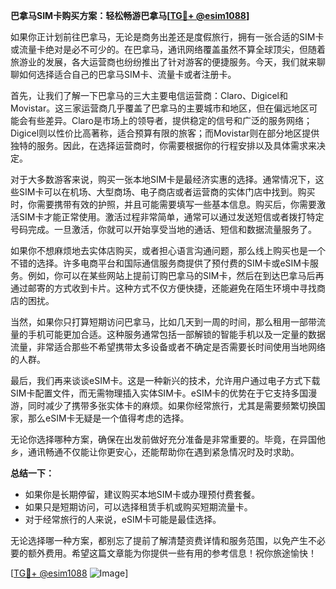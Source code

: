**巴拿马SIM卡购买方案：轻松畅游巴拿马[[TG💪+ @esim1088](https://t.me/s/esim1088)]**

如果你正计划前往巴拿马，无论是商务出差还是度假旅行，拥有一张合适的SIM卡或流量卡绝对是必不可少的。在巴拿马，通讯网络覆盖虽然不算全球顶尖，但随着旅游业的发展，各大运营商也纷纷推出了针对游客的便捷服务。今天，我们就来聊聊如何选择适合自己的巴拿马SIM卡、流量卡或者注册卡。

首先，让我们了解一下巴拿马的三大主要电信运营商：Claro、Digicel和Movistar。这三家运营商几乎覆盖了巴拿马的主要城市和地区，但在偏远地区可能会有些差异。Claro是市场上的领导者，提供稳定的信号和广泛的服务网络；Digicel则以性价比高著称，适合预算有限的旅客；而Movistar则在部分地区提供独特的服务。因此，在选择运营商时，你需要根据你的行程安排以及具体需求来决定。

对于大多数游客来说，购买一张本地SIM卡是最经济实惠的选择。通常情况下，这些SIM卡可以在机场、大型商场、电子商店或者运营商的实体门店中找到。购买时，你需要携带有效的护照，并且可能需要填写一些基本信息。购买后，你需要激活SIM卡才能正常使用。激活过程非常简单，通常可以通过发送短信或者拨打特定号码完成。一旦激活，你就可以开始享受当地的通话、短信和数据流量服务了。

如果你不想麻烦地去实体店购买，或者担心语言沟通问题，那么线上购买也是一个不错的选择。许多电商平台和国际通信服务商提供了预付费的SIM卡或eSIM卡服务。例如，你可以在某些网站上提前订购巴拿马的SIM卡，然后在到达巴拿马后再通过邮寄的方式收到卡片。这种方式不仅方便快捷，还能避免在陌生环境中寻找商店的困扰。

当然，如果你只打算短期访问巴拿马，比如几天到一周的时间，那么租用一部带流量的手机可能更加合适。这种服务通常包括一部解锁的智能手机以及一定量的数据流量，非常适合那些不希望携带太多设备或者不确定是否需要长时间使用当地网络的人群。

最后，我们再来谈谈eSIM卡。这是一种新兴的技术，允许用户通过电子方式下载SIM卡配置文件，而无需物理插入实体SIM卡。eSIM卡的优势在于它支持多国漫游，同时减少了携带多张实体卡的麻烦。如果你经常旅行，尤其是需要频繁切换国家，那么eSIM卡无疑是一个值得考虑的选择。

无论你选择哪种方案，确保在出发前做好充分准备是非常重要的。毕竟，在异国他乡，通讯畅通不仅能让你更安心，还能帮助你在遇到紧急情况时及时求助。

**总结一下：**  
- 如果你是长期停留，建议购买本地SIM卡或办理预付费套餐。  
- 如果只是短期访问，可以选择租赁手机或购买短期流量卡。  
- 对于经常旅行的人来说，eSIM卡可能是最佳选择。  

无论选择哪一种方案，都别忘了提前了解清楚资费详情和服务范围，以免产生不必要的额外费用。希望这篇文章能为你提供一些有用的参考信息！祝你旅途愉快！

[[TG💪+ @esim1088](https://t.me/s/esim1088) ![Image](https://i.postimg.cc/4NQfJmqS/Snipaste-2025-05-13-00-14-12.png)]